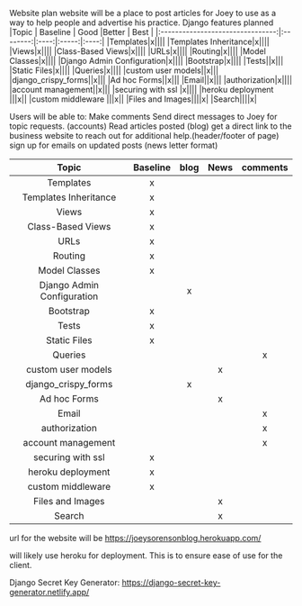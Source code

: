 Website plan 
website will be a place to post articles for Joey to use as a way to help people and advertise his practice. 
Django features planned
|Topic                             | Baseline | Good |Better | Best |
|:--------------------------------:|:--------:|:----:|:-----:|:----:|
|Templates|x||||
|Templates Inheritance|x||||
|Views|x||||
|Class-Based Views|x||||
|URLs|x||||
|Routing|x||||
|Model Classes|x||||
|Django Admin Configuration|x||||
|Bootstrap|x||||
|Tests||x|||
|Static Files|x||||
|Queries|x||||
|custom user models||x|||
|django_crispy_forms||x|||
|Ad hoc Forms||x|||
|Email||x|||
|authorization|x||||
|account management||x|||
|securing with ssl |x||||
|heroku deployment |||x||
|custom middleware |||x||
|Files and Images||||x|
|Search||||x|

Users will be able to: 
    Make comments 
    Send direct messages to Joey for topic requests. (accounts) 
    Read articles posted (blog)
    get a direct link to the business website to reach out for additional help.(header/footer of page)
    sign up for emails on updated posts (news letter format)

|Topic                             | Baseline | blog |News | comments |
|:--------------------------------:|:--------:|:----:|:-----:|:----:|
|Templates|x||||
|Templates Inheritance|x||||
|Views|x||||
|Class-Based Views|x||||
|URLs|x||||
|Routing|x||||
|Model Classes|x||||
|Django Admin Configuration||x|||
|Bootstrap|x||||
|Tests|x||||
|Static Files|x||||
|Queries||||x|
|custom user models|||x||
|django_crispy_forms||x|||
|Ad hoc Forms|||x||
|Email||||x|
|authorization||||x|
|account management||||x|
|securing with ssl |x||||
|heroku deployment |x||||
|custom middleware |x||||
|Files and Images|||x||
|Search|||x||


url for the website will be https://joeysorensonblog.herokuapp.com/

will likely use heroku for deployment.  This is to ensure ease of use for the client. 


Django Secret Key Generator: https://django-secret-key-generator.netlify.app/
